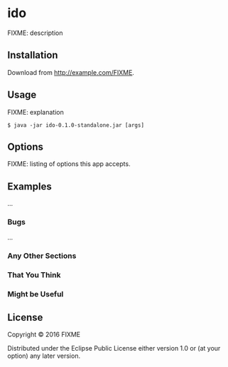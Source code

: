 # ido

FIXME: description

## Installation

Download from http://example.com/FIXME.

## Usage

FIXME: explanation

    $ java -jar ido-0.1.0-standalone.jar [args]

## Options

FIXME: listing of options this app accepts.

## Examples

...

### Bugs

...

### Any Other Sections
### That You Think
### Might be Useful

## License

Copyright © 2016 FIXME

Distributed under the Eclipse Public License either version 1.0 or (at
your option) any later version.
